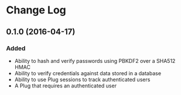 # Change Log


## 0.1.0  (2016-04-17)

### Added
- Ability to hash and verify passwords using PBKDF2 over a SHA512 HMAC
- Ability to verify credentials against data stored in a database
- Ability to use Plug sessions to track authenticated users
- A Plug that requires an authenticated user
